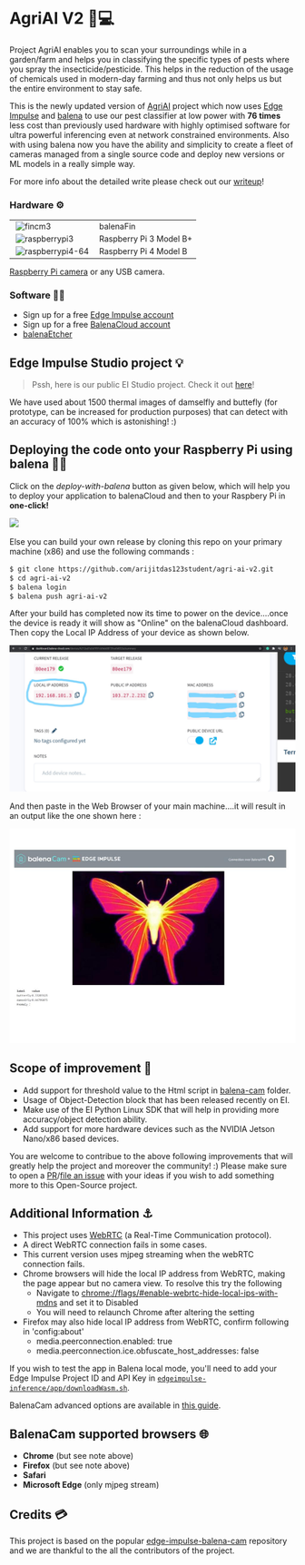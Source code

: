 # AgriAI V2 🌾💻

Project AgriAI enables you to scan your surroundings while in a garden/farm and helps you in classifying the specific types of pests where you spray the insecticide/pesticide. This helps in the reduction of the usage of chemicals used in modern-day farming and thus not only helps us but the entire environment to stay safe.

This is the newly updated version of [AgriAI](https://bit.ly/projectAgriAI) project which now uses [Edge Impulse](https://edgeimpulse.com) and [balena](https://balena.io) to use our pest classifier at low power with **76 times** less cost than previously used hardware with highly optimised software for ultra powerful inferencing even at network constrained environments. Also with using balena now you have the ability and simplicity to create a fleet of cameras managed from a single source code and deploy new versions or ML models in a really simple way.

For more info about the detailed write please check out our [writeup](WRITEUP.pdf)!

### Hardware ⚙️
<table>
<tr><td>
<img height="24px" src="https://files.balena-cloud.com/images/fincm3/2.58.3%2Brev1.prod/logo.svg" alt="fincm3" style="max-width: 100%; margin: 0px 4px;"></td><td> balenaFin</td>
</tr>
<tr><td>
<img height="24px" src="https://files.balena-cloud.com/images/raspberrypi3/2.58.3%2Brev1.prod/logo.svg" alt="raspberrypi3" style="max-width: 100%; margin: 0px 4px;"></td><td>Raspberry Pi 3 Model B+</td>
</tr>
<tr><td>
<img height="24px" src="https://files.balena-cloud.com/images/raspberrypi4-64/2.65.0%2Brev1.prod/logo.svg" alt="raspberrypi4-64" style="max-width: 100%; margin: 0px 4px;"></td><td>Raspberry Pi 4 Model B</td>
</tr>
</table>

 [Raspberry Pi camera](https://www.raspberrypi.org/products/camera-module-v2/) or any USB camera.

### Software 👨‍💻

* Sign up for a free [Edge Impulse account](https://edgeimpulse.com/)
* Sign up for a free [BalenaCloud account](https://www.balena.io/)
* [balenaEtcher](https://www.balena.io/etcher/)


## Edge Impulse Studio project 💡
>Pssh, here is our public EI Studio project. Check it out [here](https://studio.edgeimpulse.com/public/12041/latest)!

We have used about 1500 thermal images of damselfly and buttefly (for prototype, can be increased for production purposes) that can detect with an accuracy of 100% which is astonishing! :)

## Deploying the code onto your Raspberry Pi using balena 🕵️‍♂️

Click on the *deploy-with-balena* button as given below, which will help you to deploy your application to balenaCloud and then to your Raspbery Pi in **one-click!**

[![](https://balena.io/deploy.png)](https://dashboard.balena-cloud.com/deploy?repoUrl=https://github.com/arijitdas123student/agri-ai-v2)

Else you can build your own release by cloning this repo on your primary machine (x86) and use the following commands :
```
$ git clone https://github.com/arijitdas123student/agri-ai-v2.git
$ cd agri-ai-v2
$ balena login
$ balena push agri-ai-v2
```

After your build has completed now its time to power on the device....once the device is ready it will show as "Online" on the balenaCloud dashboard. Then copy the Local IP Address of your device as shown below.

![LocalIP](https://github.com/arijitdas123student/agri-ai-v2/blob/master/images/Screenshot%20(136)_LI.jpg?raw=true)

And then paste in the Web Browser of your main machine....it will result in an output like the one shown here :

![OutputWebpage](https://github.com/arijitdas123student/agri-ai-v2/blob/master/images/OUTPUT%20v2.jpg?raw=true)

## Scope of improvement 🤔
* Add support for threshold value to the Html script in [balena-cam](https://github.com/arijitdas123student/agri-ai-v2/blob/master/balena-cam/app/client/index.html) folder.
* Usage of Object-Detection block that has been released recently on EI.
* Make use of the EI Python Linux SDK that will help in providing more accuracy/object detection ability.
* Add support for more hardware devices such as the NVIDIA Jetson Nano/x86 based devices.

You are welcome to contribue to the above following improvements that will greatly help the project and moreover the community! :)
Please make sure to open a [PR](https://github.com/arijitdas123student/agri-ai-v2/pulls)/[file an issue](https://github.com/arijitdas123student/agri-ai-v2/issues) with your ideas if you wish to add something more to this Open-Source project.

## Additional Information ⚓

- This project uses [WebRTC](https://webrtc.org/) (a Real-Time Communication protocol).
- A direct WebRTC connection fails in some cases.
- This current version uses mjpeg streaming when the webRTC connection fails.
- Chrome browsers will hide the local IP address from WebRTC, making the page appear but no camera view. To resolve this try the following
  - Navigate to [chrome://flags/#enable-webrtc-hide-local-ips-with-mdns](chrome://flags/#enable-webrtc-hide-local-ips-with-mdns) and set it to Disabled
  - You will need to relaunch Chrome after altering the setting
- Firefox may also hide local IP address from WebRTC, confirm following in 'config:about'
  - media.peerconnection.enabled: true
  - media.peerconnection.ice.obfuscate_host_addresses: false

If you wish to test the app in Balena local mode, you'll need to add your Edge Impulse Project ID and API Key in [`edgeimpulse-inference/app/downloadWasm.sh`](edgeimpulse-inference/app/downloadWasm.sh).

BalenaCam advanced options are available in [this guide](BALENA-OPTIONS.md).

## BalenaCam supported browsers 🌐

- **Chrome** (but see note above)
- **Firefox** (but see note above)
- **Safari**
- **Microsoft Edge** (only mjpeg stream)

## Credits 💳
This project is based on the popular [edge-impulse-balena-cam](https://github.com/edgeimpulse/balena-cam-tinyml) repository and we are thankful to the all the contributors of the project.
